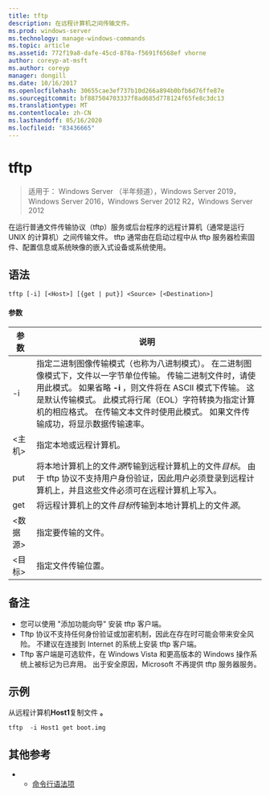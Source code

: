 ```yaml
---
title: tftp
description: 在远程计算机之间传输文件。
ms.prod: windows-server
ms.technology: manage-windows-commands
ms.topic: article
ms.assetid: 772f19a8-dafe-45cd-878a-f5691f6568ef vhorne
author: coreyp-at-msft
ms.author: coreyp
manager: dongill
ms.date: 10/16/2017
ms.openlocfilehash: 30655cae3ef737b10d266a894b0bfb6d76ffe87e
ms.sourcegitcommit: bf887504703337f8ad685d778124f65fe8c3dc13
ms.translationtype: MT
ms.contentlocale: zh-CN
ms.lasthandoff: 05/16/2020
ms.locfileid: "83436665"
---
```

# <a name="tftp"></a>tftp

> 适用于： Windows Server （半年频道），Windows Server 2019，Windows Server 2016，Windows Server 2012 R2，Windows Server 2012

在运行普通文件传输协议（tftp）服务或后台程序的远程计算机（通常是运行 UNIX 的计算机）之间传输文件。 tftp 通常由在启动过程中从 tftp 服务器检索固件、配置信息或系统映像的嵌入式设备或系统使用。

## <a name="syntax"></a>语法
```
tftp [-i] [<Host>] [{get | put}] <Source> [<Destination>]
```

#### <a name="parameters"></a>参数
|参数|说明|
|-------|--------|
|-i|指定二进制图像传输模式（也称为八进制模式）。 在二进制图像模式下，文件以一字节单位传输。 传输二进制文件时，请使用此模式。 如果省略 **-i** ，则文件将在 ASCII 模式下传输。 这是默认传输模式。 此模式将行尾（EOL）字符转换为指定计算机的相应格式。 在传输文本文件时使用此模式。 如果文件传输成功，将显示数据传输速率。|
|\<主机\>|指定本地或远程计算机。|
|put|将本地计算机上的文件*源*传输到远程计算机上的文件*目标*。 由于 tftp 协议不支持用户身份验证，因此用户必须登录到远程计算机上，并且这些文件必须可在远程计算机上写入。|
|get|将远程计算机上的文件*目标*传输到本地计算机上的文件*源*。|
|\<数据源\>|指定要传输的文件。|
|\<目标\>|指定文件传输位置。|

## <a name="remarks"></a>备注
-   您可以使用 "添加功能向导" 安装 tftp 客户端。
-   Tftp 协议不支持任何身份验证或加密机制，因此在存在时可能会带来安全风险。 不建议在连接到 Internet 的系统上安装 tftp 客户端。
-   Tftp 客户端是可选软件，在 Windows Vista 和更高版本的 Windows 操作系统上被标记为已弃用。 出于安全原因，Microsoft 不再提供 tftp 服务器服务。

## <a name="examples"></a>示例
从远程计算机**Host1**复制文件 **。**
```
tftp  -i Host1 get boot.img
```

## <a name="additional-references"></a>其他参考
-   - [命令行语法项](command-line-syntax-key.md)
